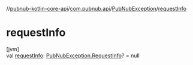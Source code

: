 //[pubnub-kotlin-core-api](../../../index.md)/[com.pubnub.api](../index.md)/[PubNubException](index.md)/[requestInfo](request-info.md)

# requestInfo

[jvm]\
val [requestInfo](request-info.md): [PubNubException.RequestInfo](-request-info/index.md)? = null
